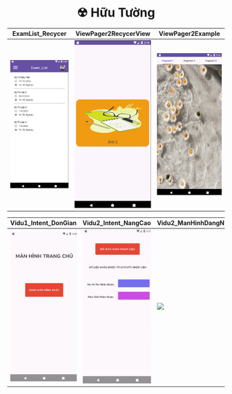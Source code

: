 <h1 align="center">☢ Hữu Tường</h1>


| ExamList_Recycer | ViewPager2RecycerView | ViewPager2Example |
|----------|-------------------------------|-------------------|
| <img src="https://github.com/HunterOct/63131631-AndroidProgramming/blob/main/Assets/V3.png" width="200px"> | <img src="https://github.com/HunterOct/63131631-AndroidProgramming/blob/main/Assets/V1.gif" width="200px"> | <img src="https://github.com/HunterOct/63131631-AndroidProgramming/blob/main/Assets/V2.gif" width="200px"> |

| Vidu1_Intent_DonGian | Vidu2_Intent_NangCao | Vidu2_ManHinhDangNhap |
|----------|-------------------------------|-------------------|
| <img src="https://github.com/HunterOct/63131631-AndroidProgramming/blob/main/Assets/Vidu1_Intent_DonGian.gif" width="200px"> | <img src="https://github.com/HunterOct/63131631-AndroidProgramming/blob/main/Assets/Vidu2_Intent_NangCao.gif" width="200px"> | <img src="https://github.com/HunterOct/63131631-AndroidProgramming/blob/main/Assets/Vidu2_DangNhap.gif" width="200px">|
